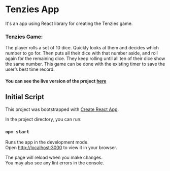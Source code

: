 # Tenzies App
It's an app using React library for creating the Tenzies game.

### Tenzies Game:
The player rolls a set of 10 dice. Quickly looks at them and decides which number to go for. Then puts all their dice with that number aside, and roll again for the remaining dice. They keep rolling until all ten of their dice show the same number. This game can be done with the existing timer to save the user’s best time record.

#### You can see the live version of the project [here](http://tenzies-app-fmirzaei93.vercel.app)


## Initial Script
This project was bootstrapped with [Create React App](https://github.com/facebook/create-react-app).

In the project directory, you can run:

### `npm start`

Runs the app in the development mode.\
Open [http://localhost:3000](http://localhost:3000) to view it in your browser.

The page will reload when you make changes.\
You may also see any lint errors in the console.
